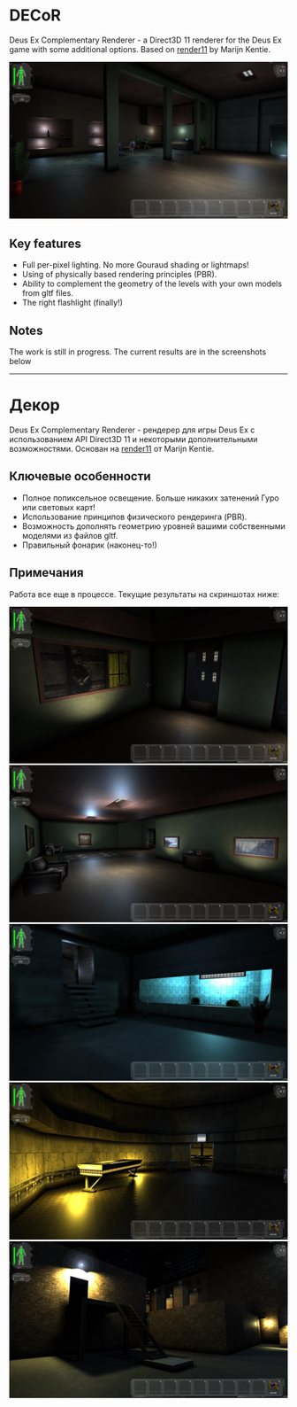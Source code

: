 ﻿# DECoR
Deus Ex Complementary Renderer - a Direct3D 11 renderer for the Deus Ex game with some additional options. Based on [render11](https://github.com/mkentie/render11) by Marijn Kentie.

<img src="/Images/paris_everett-2.jpg"/>

## Key features

* Full per-pixel lighting. No more Gouraud shading or lightmaps!
* Using of physically based rendering principles (PBR).
* Ability to complement the geometry of the levels with your own models from gltf files.
* The right flashlight (finally!)

## Notes
The work is still in progress. The current results are in the screenshots below

---

# Декор
Deus Ex Complementary Renderer - рендерер для игры Deus Ex с использованием API Direct3D 11 и некоторыми дополнительными возможностями. Основан на [render11](https://github.com/mckentie/render11) от Marijn Kentie.

## Ключевые особенности

* Полное попиксельное освещение. Больше никаких затенений Гуро или световых карт!
* Использование принципов физического рендеринга (PBR).
* Возможность дополнять геометрию уровней вашими собственными моделями из файлов gltf.
* Правильный фонарик (наконец-то!)

## Примечания
Работа все еще в процессе. Текущие результаты на скриншотах ниже:

<img src="/Images/paris_everett-1.jpg"/>

<img src="/Images/paris_everett-3.jpg"/>

<img src="/Images/paris_everett-4.jpg"/>

<img src="/Images/paris_everett-5.jpg"/>

<img src="/Images/warehouse-1.jpg"/>
